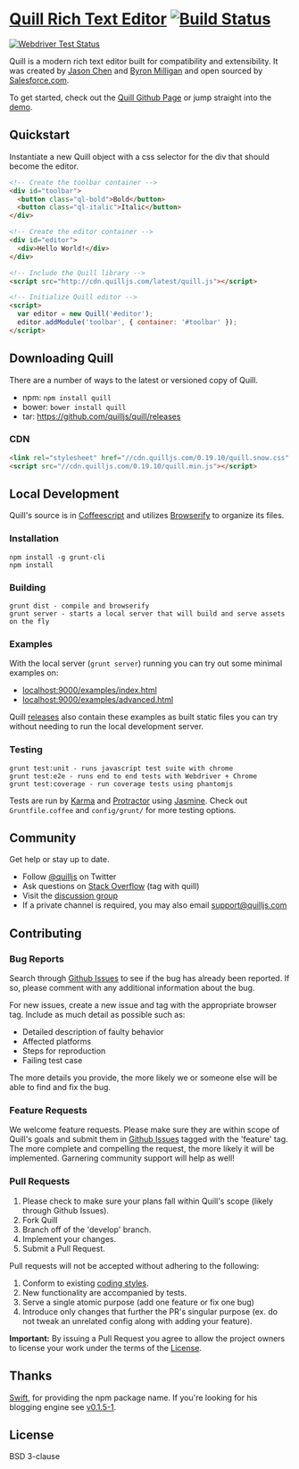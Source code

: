 # [Quill Rich Text Editor](http://quilljs.com/) [![Build Status](https://travis-ci.org/quilljs/quill.svg?branch=master)](http://travis-ci.org/quilljs/quill)

[![Webdriver Test Status](https://saucelabs.com/browser-matrix/quill-master.svg)](https://saucelabs.com/u/quill)

Quill is a modern rich text editor built for compatibility and extensibility. It was created by [Jason Chen](https://twitter.com/jhchen) and [Byron Milligan](https://twitter.com/byronmilligan) and open sourced by [Salesforce.com](http://www.salesforce.com).

To get started, check out the [Quill Github Page](http://quilljs.com/) or jump straight into the [demo](http://quilljs.com/examples/).

## Quickstart

Instantiate a new Quill object with a css selector for the div that should become the editor.

```html
<!-- Create the toolbar container -->
<div id="toolbar">
  <button class="ql-bold">Bold</button>
  <button class="ql-italic">Italic</button>
</div>

<!-- Create the editor container -->
<div id="editor">
  <div>Hello World!</div>
</div>

<!-- Include the Quill library -->
<script src="http://cdn.quilljs.com/latest/quill.js"></script>

<!-- Initialize Quill editor -->
<script>
  var editor = new Quill('#editor');
  editor.addModule('toolbar', { container: '#toolbar' });
</script>
```


## Downloading Quill

There are a number of ways to the latest or versioned copy of Quill.

- npm: `npm install quill`
- bower: `bower install quill`
- tar: https://github.com/quilljs/quill/releases

### CDN

```html
<link rel="stylesheet" href="//cdn.quilljs.com/0.19.10/quill.snow.css" />
<script src="//cdn.quilljs.com/0.19.10/quill.min.js"></script>
```


## Local Development

Quill's source is in [Coffeescript](http://coffeescript.org/) and utilizes [Browserify](http://browserify.org/) to organize its files.

### Installation

    npm install -g grunt-cli
    npm install

### Building

    grunt dist - compile and browserify
    grunt server - starts a local server that will build and serve assets on the fly

### Examples

With the local server (`grunt server`) running you can try out some minimal examples on:

- [localhost:9000/examples/index.html](http://localhost:9000/examples/index.html)
- [localhost:9000/examples/advanced.html](http://localhost:9000/examples/advanced.html) 

Quill [releases](https://github.com/quilljs/quill/releases) also contain these examples as built static files you can try without needing to run the local development server.

### Testing

    grunt test:unit - runs javascript test suite with chrome
    grunt test:e2e - runs end to end tests with Webdriver + Chrome
    grunt test:coverage - run coverage tests using phantomjs

Tests are run by [Karma](http://karma-runner.github.io/) and [Protractor](https://github.com/angular/protractor) using [Jasmine](http://jasmine.github.io/). Check out `Gruntfile.coffee` and `config/grunt/` for more testing options.


## Community

Get help or stay up to date.

- Follow [@quilljs](https://twitter.com/quilljs) on Twitter
- Ask questions on [Stack Overflow](http://stackoverflow.com/questions/tagged/quill) (tag with quill)
- Visit the [discussion group](http://discuss.quilljs.com)
- If a private channel is required, you may also email support@quilljs.com


## Contributing

### Bug Reports

Search through [Github Issues](https://github.com/quilljs/quill/issues) to see if the bug has already been reported. If so, please comment with any additional information about the bug.

For new issues, create a new issue and tag with the appropriate browser tag. Include as much detail as possible such as:

- Detailed description of faulty behavior
- Affected platforms
- Steps for reproduction
- Failing test case

The more details you provide, the more likely we or someone else will be able to find and fix the bug.

### Feature Requests

We welcome feature requests. Please make sure they are within scope of Quill's goals and submit them in [Github Issues](https://github.com/quilljs/quill/issues) tagged with the 'feature' tag. The more complete and compelling the request, the more likely it will be implemented. Garnering community support will help as well!

### Pull Requests

1. Please check to make sure your plans fall within Quill's scope (likely through Github Issues).
2. Fork Quill
3. Branch off of the 'develop' branch.
4. Implement your changes.
5. Submit a Pull Request.

Pull requests will not be accepted without adhering to the following:

1. Conform to existing [coding styles](docs/style-guide.md).
2. New functionality are accompanied by tests.
3. Serve a single atomic purpose (add one feature or fix one bug)
4. Introduce only changes that further the PR's singular purpose (ex. do not tweak an unrelated config along with adding your feature).

**Important:** By issuing a Pull Request you agree to allow the project owners to license your work under the terms of the [License](https://github.com/quilljs/quill/blob/master/LICENSE).


## Thanks

[Swift](https://github.com/theycallmeswift), for providing the npm package name. If you're looking for his blogging engine see [v0.1.5-1](https://www.npmjs.org/package/quill/0.1.5-1).


## License

BSD 3-clause
